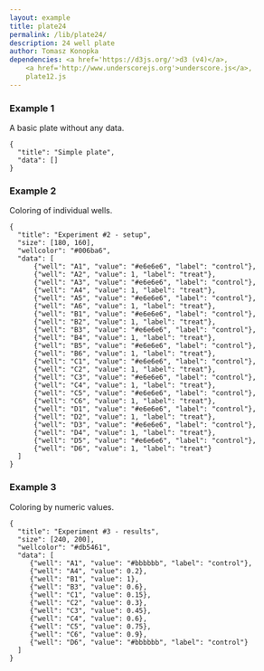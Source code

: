 ```yaml
---
layout: example
title: plate24
permalink: /lib/plate24/
description: 24 well plate
author: Tomasz Konopka
dependencies: <a href='https://d3js.org/'>d3 (v4)</a>,
    <a href='http://www.underscorejs.org'>underscore.js</a>,
    plate12.js
---
```


<script src="https://d3js.org/d3.v4.min.js"></script>
<script src="../plate12/plate12.js"></script>



### Example 1

A basic plate without any data.

<pre class="example"><code class="makealive plate24">{
  "title": "Simple plate",  
  "data": [] 
}
</code></pre>



### Example 2

Coloring of individual wells.

<pre class="example"><code class="makealive plate24">{
  "title": "Experiment #2 - setup",  
  "size": [180, 160],
  "wellcolor": "#006ba6",
  "data": [ 
      {"well": "A1", "value": "#e6e6e6", "label": "control"},
      {"well": "A2", "value": 1, "label": "treat"},
      {"well": "A3", "value": "#e6e6e6", "label": "control"},
      {"well": "A4", "value": 1, "label": "treat"},
      {"well": "A5", "value": "#e6e6e6", "label": "control"},
      {"well": "A6", "value": 1, "label": "treat"},
      {"well": "B1", "value": "#e6e6e6", "label": "control"},
      {"well": "B2", "value": 1, "label": "treat"},
      {"well": "B3", "value": "#e6e6e6", "label": "control"},
      {"well": "B4", "value": 1, "label": "treat"},
      {"well": "B5", "value": "#e6e6e6", "label": "control"},
      {"well": "B6", "value": 1, "label": "treat"},
      {"well": "C1", "value": "#e6e6e6", "label": "control"}, 
      {"well": "C2", "value": 1, "label": "treat"},
      {"well": "C3", "value": "#e6e6e6", "label": "control"},
      {"well": "C4", "value": 1, "label": "treat"},
      {"well": "C5", "value": "#e6e6e6", "label": "control"},
      {"well": "C6", "value": 1, "label": "treat"},
      {"well": "D1", "value": "#e6e6e6", "label": "control"}, 
      {"well": "D2", "value": 1, "label": "treat"},
      {"well": "D3", "value": "#e6e6e6", "label": "control"},
      {"well": "D4", "value": 1, "label": "treat"},
      {"well": "D5", "value": "#e6e6e6", "label": "control"},
      {"well": "D6", "value": 1, "label": "treat"}
  ]  
}
</code></pre>



### Example 3

Coloring by numeric values.

<pre class="example"><code class="makealive plate24">{
  "title": "Experiment #3 - results",  
  "size": [240, 200],
  "wellcolor": "#db5461",
  "data": [ 
     {"well": "A1", "value": "#bbbbbb", "label": "control"},         
     {"well": "A4", "value": 0.2},
     {"well": "B1", "value": 1},
     {"well": "B3", "value": 0.6},
     {"well": "C1", "value": 0.15},
     {"well": "C2", "value": 0.3},
     {"well": "C3", "value": 0.45},
     {"well": "C4", "value": 0.6},
     {"well": "C5", "value": 0.75},
     {"well": "C6", "value": 0.9},
     {"well": "D6", "value": "#bbbbbb", "label": "control"}
  ]  
}
</code></pre>



